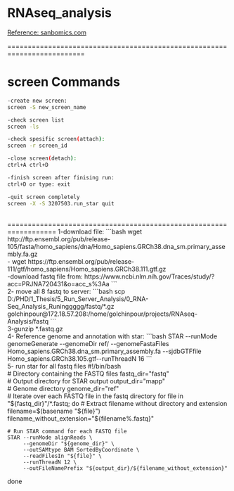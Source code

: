 # RNAseq_analysis

[Reference: sanbomics.com](https://www.youtube.com/watch?v=9D1dToIQqls&amp;list=PLi1VnGoeDGjvHvl83QySD2oAQYFHPRYso&amp;index=2)

=========================================================================

# screen Commands
```bash
-create new screen:
screen -S new_screen_name

-check screen list
screen -ls

-check spesific screen(attach):
screen -r screen_id

-close screen(detach):
ctrl+A ctrl+D

-finish screen after finising run:
ctrl+D or type: exit

-quit screen completely
screen -X -S 3207503.run_star quit
```
<br>
==================================================================
1-download file: 
```bash wget http://ftp.ensembl.org/pub/release-105/fasta/homo_sapiens/dna/Homo_sapiens.GRCh38.dna_sm.primary_assembly.fa.gz
<br>
- wget https://ftp.ensembl.org/pub/release-111/gtf/homo_sapiens/Homo_sapiens.GRCh38.111.gtf.gz
<br>
-download fastq file from: https://www.ncbi.nlm.nih.gov/Traces/study/?acc=PRJNA720431&o=acc_s%3Aa
```
<br>
2- move all 8 fastq to server:
```bash
scp D:/PHD/1_Thesis/5_Run_Server_Analysis/0_RNA-Seq_Analysis_Runinggggg/fastq/*.gz golchinpour@172.18.57.208:/home/golchinpour/projects/RNAseq-Analysis/fastq
```
<br>
3-gunzip *.fastq.gz
<br>
4- Reference genome and annotation with star:
```bash
STAR --runMode genomeGenerate --genomeDir ref/ --genomeFastaFiles Homo_sapiens.GRCh38.dna_sm.primary_assembly.fa --sjdbGTFfile Homo_sapiens.GRCh38.105.gtf--runThreadN 16
```
<br>
5- run star for all fastq files
#!/bin/bash
<br>
# Directory containing the FASTQ files
fastq_dir="fastq"
<br>
# Output directory for STAR output
output_dir="mapp"
<br>
# Genome directory
genome_dir="ref"
<br>
# Iterate over each FASTQ file in the fastq directory
for file in "${fastq_dir}"/*.fastq; do
    # Extract filename without directory and extension
    filename=$(basename "${file}")
    filename_without_extension="${filename%.fastq}"

    # Run STAR command for each FASTQ file
    STAR --runMode alignReads \
         --genomeDir "${genome_dir}" \
         --outSAMtype BAM SortedByCoordinate \
         --readFilesIn "${file}" \
         --runThreadN 12 \
         --outFileNamePrefix "${output_dir}/${filename_without_extension}"
done







